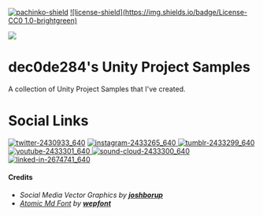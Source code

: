 [![pachinko-shield](https://img.shields.io/badge/pachinko-v1.0-blue)](https://github.com/dec0de284/unity-project-samples/tree/main/pachinko)
[![license-shield](https://img.shields.io/badge/License-CC0 1.0-brightgreen)](https://github.com/dec0de284/unity-project-samples/blob/main/LICENSE)

![](https://user-images.githubusercontent.com/76246537/218339633-d285c55c-5388-4c30-a38a-06cf3cbaee5d.png)

# dec0de284's Unity Project Samples
A collection of Unity Project Samples that I've created.

# Social Links

[![twitter-2430933_640](https://user-images.githubusercontent.com/76246537/218340482-058530db-8776-4c56-8f2a-17106413ec3f.png)](https://twitter.com/dec0de284) [![instagram-2433265_640](https://user-images.githubusercontent.com/76246537/218340872-132a5463-10bb-4abf-8759-c67ca69b7dd0.png)
](https://www.instagram.com/dec0de284) [![tumblr-2433299_640](https://user-images.githubusercontent.com/76246537/218340889-1ec6bf35-f456-4bdf-9d4a-f87b67db3706.png)
](https://www.tumblr.com/dec0de284) [![youtube-2433301_640](https://user-images.githubusercontent.com/76246537/218340901-2b6aa37d-7e3e-4c98-9461-abbcc53b1fa7.png)
](https://www.youtube.com/@dec0de284) [![sound-cloud-2433300_640](https://user-images.githubusercontent.com/76246537/218340922-6be7f21b-d2ee-40cf-9bf7-fcdfe40af3d8.png)
](https://soundcloud.com/dec0de284) [![linked-in-2674741_640](https://user-images.githubusercontent.com/76246537/218340940-dcfc3029-b58c-4f01-9713-7eaea50e753f.png)
](https://www.linkedin.com/in/dec0de284/)
#### Credits
- *Social Media Vector Graphics by **[joshborup](https://pixabay.com/users/5103444/)***
- *[Atomic Md Font](https://www.fontspace.com/a-atomic-md-font-f53535) by **[wepfont](https://www.fontspace.com/wepfont)***
